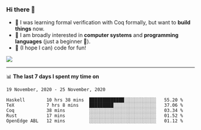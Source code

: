 ### Hi there 👋

- 🤔 I was learning formal verification with Coq formally, but want to **build things** now.
- 😬 I am broadly interested in **computer systems** and **programming languages** (just a beginner 🥺).
- 🤩 (I hope I can) code for fun!

<img src="https://github-readme-stats.vercel.app/api?username=xxchan&show_icons=true&icon_color=0366d6&text_color=24292e&bg_color=ffffff&hide_title=true" />

---

📊 **The last 7 days I spent my time on** 

<!--START_SECTION:waka-->
```text
19 November, 2020 - 25 November, 2020

Haskell        10 hrs 38 mins  █████████████░░░░░░░░░░░░   55.20 % 
TeX            7 hrs 8 mins    █████████░░░░░░░░░░░░░░░░   37.06 % 
Coq            38 mins         ░░░░░░░░░░░░░░░░░░░░░░░░░   03.34 % 
Rust           17 mins         ░░░░░░░░░░░░░░░░░░░░░░░░░   01.52 % 
OpenEdge ABL   12 mins         ░░░░░░░░░░░░░░░░░░░░░░░░░   01.12 %
```
<!--END_SECTION:waka-->

<!--
**xxchan/xxchan** is a ✨ _special_ ✨ repository because its `README.md` (this file) appears on your GitHub profile.

Here are some ideas to get you started:

- 🔭 I’m currently working on ...
- 🌱 I’m currently learning ...
- 👯 I’m looking to collaborate on ...
- 🤔 I’m looking for help with ...
- 💬 Ask me about ...
- 📫 How to reach me: ...
- 😄 Pronouns: ...
- ⚡ Fun fact: ...
-->
